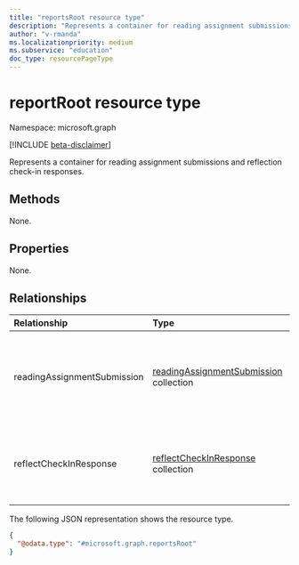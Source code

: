 ```yaml
---
title: "reportsRoot resource type"
description: "Represents a container for reading assignment submissions and reflection check-in responses."
author: "v-rmanda"
ms.localizationpriority: medium
ms.subservice: "education"
doc_type: resourcePageType
---
```


# reportRoot resource type

Namespace: microsoft.graph

[!INCLUDE [beta-disclaimer](../../includes/beta-disclaimer.md)]

Represents a container for reading assignment submissions and reflection check-in responses.

## Methods

None.

## Properties

None.

## Relationships

| Relationship                      | Type                                                                                  | Description                                                                                                                              |
| :-------------------------------- | :------------------------------------------------------------------------------------ | :--------------------------------------------------------------------------------------------------------------------------------------- |
| readingAssignmentSubmission       | [readingAssignmentSubmission](../resources/readingassignmentsubmission.md) collection | The submission details of the reading assignment submitted by a student.       |
| reflectCheckInResponse            | [reflectCheckInResponse](../resources/reflectcheckinresponse.md) collection           | The response to the Microsoft Reflect check-in response.                                                     |

The following JSON representation shows the resource type.

<!-- {
  "blockType": "resource",
  "keyProperty": "id",
  "@odata.type": "microsoft.graph.reportsRoot",
  "baseType": "microsoft.graph.entity",
  "openType": false
}
-->

```json
{
  "@odata.type": "#microsoft.graph.reportsRoot"
}
```
